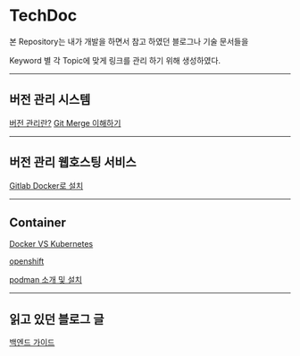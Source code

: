 # TechDoc

 본 Repository는 내가 개발을 하면서 참고 하였던 블로그나 기술 문서들을
 
Keyword 별 각 Topic에 맞게 링크를 관리 하기 위해 생성하였다.

---
## 버전 관리 시스템
[버전 관리란?](https://git-scm.com/book/ko/v2/%EC%8B%9C%EC%9E%91%ED%95%98%EA%B8%B0-%EB%B2%84%EC%A0%84-%EA%B4%80%EB%A6%AC%EB%9E%80%3F)
[Git Merge 이해하기](https://im-developer.tistory.com/182)

---
## 버전 관리 웹호스팅 서비스
[Gitlab Docker로 설치](https://www.lesstif.com/gitlab/install-gitlab-using-docker-100205406.html)

---
## Container
[Docker VS Kubernetes](https://jbhs7014.tistory.com/81?category=460188)

[openshift](https://jbhs7014.tistory.com/98)

[podman 소개 및 설치](https://www.lesstif.com/container/podman-98926748.html)

---
## 읽고 있던 블로그 글
[백엔드 가이드](https://velog.io/@city7310/%EB%B0%B1%EC%97%94%EB%93%9C%EA%B0%80-%EC%9D%B4%EC%A0%95%EB%8F%84%EB%8A%94-%ED%95%B4%EC%A4%98%EC%95%BC-%ED%95%A8-3.-%EA%B0%9C%EB%B0%9C-%ED%94%84%EB%A1%9C%EC%84%B8%EC%8A%A4-%EC%A0%95%EB%A6%BD)
